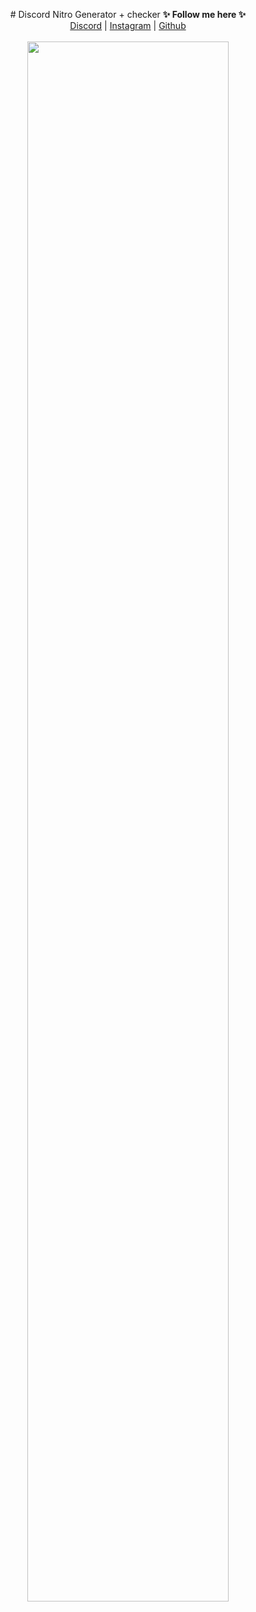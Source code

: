 <p align='center'>
  # Discord Nitro Generator + checker
  <b>✨ Follow me here ✨</b><br>  
  <a href="https://discord.gg/hvEDPxgTDz">Discord</a> |
  <a href="https://www.instagram.com/47tomvvs">Instagram</a> |
  <a href="https://github.com/xannbtw">Github</a><br><br>
  <img src="https://cdn.discordapp.com/attachments/915014426770419763/999952853265297528/unknown.png" style="width: 80%">
</p>

